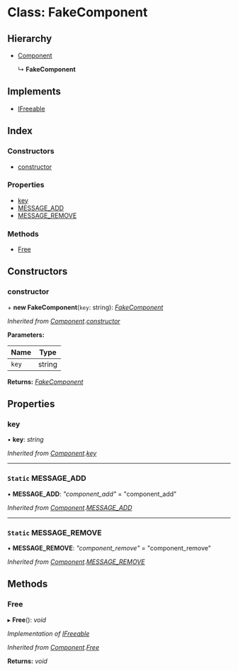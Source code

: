 
# Class: FakeComponent

## Hierarchy

* [Component](component.md)

  ↳ **FakeComponent**

## Implements

* [IFreeable](../interfaces/ifreeable.md)

## Index

### Constructors

* [constructor](fakecomponent.md#constructor)

### Properties

* [key](fakecomponent.md#key)
* [MESSAGE_ADD](fakecomponent.md#static-message_add)
* [MESSAGE_REMOVE](fakecomponent.md#static-message_remove)

### Methods

* [Free](fakecomponent.md#free)

## Constructors

###  constructor

\+ **new FakeComponent**(`key`: string): *[FakeComponent](fakecomponent.md)*

*Inherited from [Component](component.md).[constructor](component.md#constructor)*

**Parameters:**

Name | Type |
------ | ------ |
`key` | string |

**Returns:** *[FakeComponent](fakecomponent.md)*

## Properties

###  key

• **key**: *string*

*Inherited from [Component](component.md).[key](component.md#key)*

___

### `Static` MESSAGE_ADD

▪ **MESSAGE_ADD**: *"component_add"* = "component_add"

*Inherited from [Component](component.md).[MESSAGE_ADD](component.md#static-message_add)*

___

### `Static` MESSAGE_REMOVE

▪ **MESSAGE_REMOVE**: *"component_remove"* = "component_remove"

*Inherited from [Component](component.md).[MESSAGE_REMOVE](component.md#static-message_remove)*

## Methods

###  Free

▸ **Free**(): *void*

*Implementation of [IFreeable](../interfaces/ifreeable.md)*

*Inherited from [Component](component.md).[Free](component.md#free)*

**Returns:** *void*
